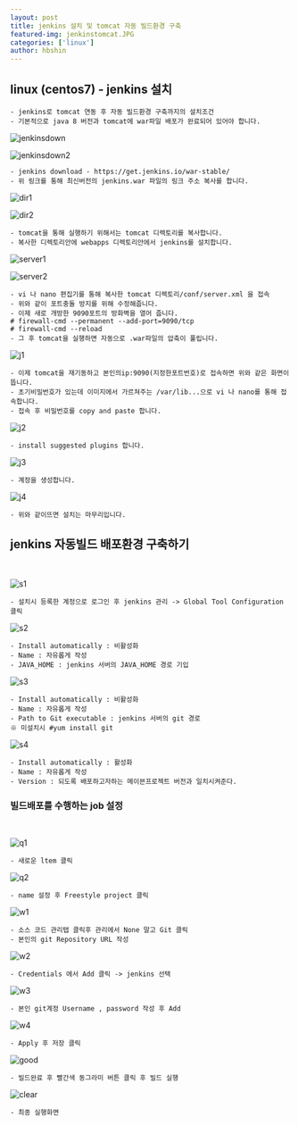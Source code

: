 ```yaml
---
layout: post
title: jenkins 설치 및 tomcat 자동 빌드환경 구축
featured-img: jenkinstomcat.JPG
categories: ['linux']
author: hbshin
---
```


## linux (centos7) - jenkins 설치 

```
- jenkins로 tomcat 연동 후 자동 빌드환경 구축까지의 설치조건 
- 기본적으로 java 8 버전과 tomcat에 war파일 배포가 완료되어 있어야 합니다.
```
![jenkinsdown](../image/hbshin/20210901/jenkinsdown.PNG)

![jenkinsdown2](../image/hbshin/20210901/jenkinsdown2.PNG)
```
- jenkins download - https://get.jenkins.io/war-stable/
- 위 링크를 통해 최신버전의 jenkins.war 파일의 링크 주소 복사를 합니다.
```
![dir1](../image/hbshin/20210901/dir1.PNG)

![dir2](../image/hbshin/20210901/dir2.PNG)
```
- tomcat을 통해 실행하기 위해서는 tomcat 디렉토리를 복사합니다.
- 복사한 디렉토리안에 webapps 디렉토리안에서 jenkins를 설치합니다.
```
![server1](../image/hbshin/20210901/server1.PNG)

![server2](../image/hbshin/20210901/server2.PNG)
```
- vi 나 nano 편집기를 통해 복사한 tomcat 디렉토리/conf/server.xml 을 접속
- 위와 같이 포트충돌 방지를 위해 수정해줍니다.
- 이제 새로 개방한 9090포트의 방화벽을 열어 줍니다.
# firewall-cmd --permanent --add-port=9090/tcp
# firewall-cmd --reload
- 그 후 tomcat을 실행하면 자동으로 .war파일의 압축이 풀립니다.
```
![j1](../image/hbshin/20210901/j1.png)
```
- 이제 tomcat을 재기동하고 본인의ip:9090(지정한포트번호)로 접속하면 위와 같은 화면이 뜹니다.
- 초기비밀번호가 있는데 이미지에서 가르쳐주는 /var/lib...으로 vi 나 nano를 통해 접속합니다.
- 접속 후 비밀번호를 copy and paste 합니다.
```
![j2](../image/hbshin/20210901/j2.png)
```
- install suggested plugins 합니다.
```
![j3](../image/hbshin/20210901/j3.png)
```
- 계정을 생성합니다.
```
![j4](../image/hbshin/20210901/j4.png)
```
- 위와 같이뜨면 설치는 마무리입니다.
```

## jenkins 자동빌드 배포환경 구축하기
<br>

![s1](../image/hbshin/20210901/s1.PNG)
```
- 설치시 등록한 계정으로 로그인 후 jenkins 관리 -> Global Tool Configuration 클릭
```
![s2](../image/hbshin/20210901/s2.PNG)
```
- Install automatically : 비활성화
- Name : 자유롭게 작성
- JAVA_HOME : jenkins 서버의 JAVA_HOME 경로 기입
```
![s3](../image/hbshin/20210901/s3.PNG)
```
- Install automatically : 비활성화
- Name : 자유롭게 작성
- Path to Git executable : jenkins 서버의 git 경로 
※ 미설치시 #yum install git 
```
![s4](../image/hbshin/20210901/s4.PNG)
```
- Install automatically : 활성화
- Name : 자유롭게 작성
- Version : 되도록 배포하고자하는 메이븐프로젝트 버전과 일치시켜준다.
```

### 빌드배포를 수행하는 job 설정
<br>

![q1](../image/hbshin/20210901/q1.png)
```
- 새로운 ltem 클릭
```
![q2](../image/hbshin/20210901/q2.png)
```
- name 설정 후 Freestyle project 클릭
```
![w1](../image/hbshin/20210901/w1.PNG)
```
- 소스 코드 관리탭 클릭후 관리에서 None 말고 Git 클릭
- 본인의 git Repository URL 작성 
```
![w2](../image/hbshin/20210901/w2.png)
```
- Credentials 에서 Add 클릭 -> jenkins 선택 
```
![w3](../image/hbshin/20210901/w3.png)
```
- 본인 git계정 Username , password 작성 후 Add
```
![w4](../image/hbshin/20210901/w4.PNG)
```
- Apply 후 저장 클릭
```
![good](../image/hbshin/20210901/good.PNG)
```
- 빌드완료 후 빨간색 동그라미 버튼 클릭 후 빌드 실행 
```
![clear](../image/hbshin/20210901/clear.PNG)
```
- 최종 실행화면
```
